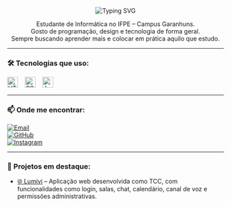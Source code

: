 <div align="center">
  <img src="https://readme-typing-svg.demolab.com?font=Fira+Code&weight=500&size=22&pause=1000&color=FF00F6&center=true&vCenter=true&random=false&width=524&lines=Oi%2C+eu+sou+a+B%C3%A1rbara!+%F0%9F%91%8B+%F0%9F%92%BB" alt="Typing SVG">
</div>

<p align="center">
  Estudante de Informática no IFPE – Campus Garanhuns. <br>
  Gosto de programação, design e tecnologia de forma geral. <br>
  Sempre buscando aprender mais e colocar em prática aquilo que estudo.
</p>

---

### 🛠️ Tecnologias que uso:
<div align="left">
  <img src="https://cdn.jsdelivr.net/gh/devicons/devicon/icons/html5/html5-original.svg" height="25" alt="HTML5" />
  <img width="8" />
  <img src="https://cdn.jsdelivr.net/gh/devicons/devicon/icons/css3/css3-original.svg" height="25" alt="CSS3" />
  <img width="8" />
  <img src="https://cdn.jsdelivr.net/gh/devicons/devicon/icons/javascript/javascript-plain.svg" height="25" alt="JavaScript" />
</div>

---

### 📫 Onde me encontrar:
[![Email](https://img.shields.io/badge/-Email-000?style=for-the-badge&logo=gmail&logoColor=FF00F6)](mailto:beolzz19@gmail.com)  
[![GitHub](https://img.shields.io/badge/-GitHub-000?style=for-the-badge&logo=github&logoColor=FF00F6)](https://github.com/beolzz19)  
[![Instagram](https://img.shields.io/badge/-Instagram-000?style=for-the-badge&logo=instagram&logoColor=FF00F6)](https://instagram.com/beolzz19)

---

### 📌 Projetos em destaque:
- [🌐 Lumivi](https://github.com/beolzz19/Lumivi) – Aplicação web desenvolvida como TCC, com funcionalidades como login, salas, chat, calendário, canal de voz e permissões administrativas.
